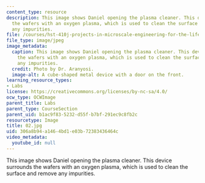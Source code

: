 ```yaml
---
content_type: resource
description: This image shows Daniel opening the plasma cleaner. This device surrounds
  the wafers with an oxygen plasma, which is used to clean the surface and remove
  any impurities.
file: /courses/hst-410j-projects-in-microscale-engineering-for-the-life-sciences-spring-2007/306a8b94a1464bd1e03b72383436464c_02.jpg
file_type: image/jpeg
image_metadata:
  caption: This image shows Daniel opening the plasma cleaner. This device surrounds
    the wafers with an oxygen plasma, which is used to clean the surface and remove
    any impurities.
  credit: Photo by Dr. Aranyosi.
  image-alt: A cube-shaped metal device with a door on the front.
learning_resource_types:
- Labs
license: https://creativecommons.org/licenses/by-nc-sa/4.0/
ocw_type: OCWImage
parent_title: Labs
parent_type: CourseSection
parent_uid: b1ac9f83-5232-d55f-b7bf-291ec9c8fb2c
resourcetype: Image
title: 02.jpg
uid: 306a8b94-a146-4bd1-e03b-72383436464c
video_metadata:
  youtube_id: null
---
```

This image shows Daniel opening the plasma cleaner. This device surrounds the wafers with an oxygen plasma, which is used to clean the surface and remove any impurities.
